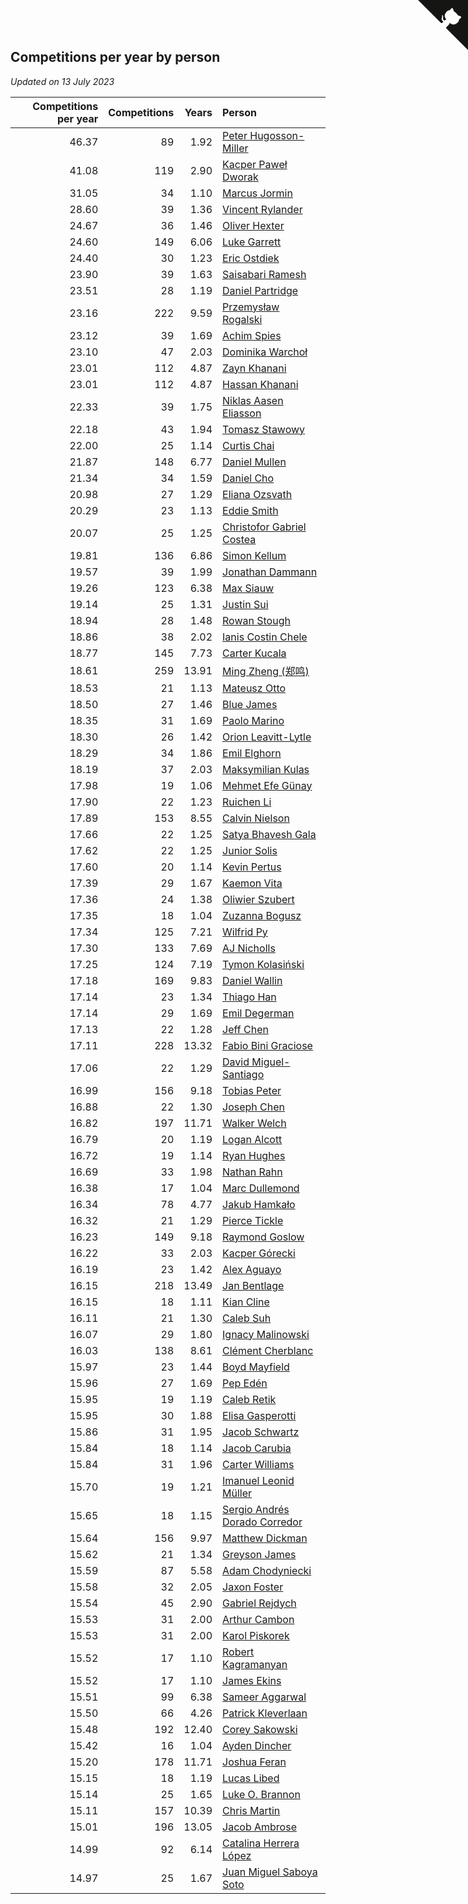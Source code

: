 ## Competitions per year by person

*Updated on 13 July 2023*

| Competitions per year | Competitions | Years | Person |
| ---: | ---: | ---: | :--- |
| 46.37 | 89 | 1.92 | [Peter Hugosson-Miller](https://www.worldcubeassociation.org/persons/2021HUGO01) |
| 41.08 | 119 | 2.90 | [Kacper Paweł Dworak](https://www.worldcubeassociation.org/persons/2020DWOR01) |
| 31.05 | 34 | 1.10 | [Marcus Jormin](https://www.worldcubeassociation.org/persons/2022JORM01) |
| 28.60 | 39 | 1.36 | [Vincent Rylander](https://www.worldcubeassociation.org/persons/2022RYLA01) |
| 24.67 | 36 | 1.46 | [Oliver Hexter](https://www.worldcubeassociation.org/persons/2022HEXT01) |
| 24.60 | 149 | 6.06 | [Luke Garrett](https://www.worldcubeassociation.org/persons/2017GARR05) |
| 24.40 | 30 | 1.23 | [Eric Ostdiek](https://www.worldcubeassociation.org/persons/2022OSTD01) |
| 23.90 | 39 | 1.63 | [Saisabari Ramesh](https://www.worldcubeassociation.org/persons/2021RAME01) |
| 23.51 | 28 | 1.19 | [Daniel Partridge](https://www.worldcubeassociation.org/persons/2022PART02) |
| 23.16 | 222 | 9.59 | [Przemysław Rogalski](https://www.worldcubeassociation.org/persons/2013ROGA02) |
| 23.12 | 39 | 1.69 | [Achim Spies](https://www.worldcubeassociation.org/persons/2021SPIE01) |
| 23.10 | 47 | 2.03 | [Dominika Warchoł](https://www.worldcubeassociation.org/persons/2021WARC01) |
| 23.01 | 112 | 4.87 | [Zayn Khanani](https://www.worldcubeassociation.org/persons/2018KHAN28) |
| 23.01 | 112 | 4.87 | [Hassan Khanani](https://www.worldcubeassociation.org/persons/2018KHAN26) |
| 22.33 | 39 | 1.75 | [Niklas Aasen Eliasson](https://www.worldcubeassociation.org/persons/2021ELIA01) |
| 22.18 | 43 | 1.94 | [Tomasz Stawowy](https://www.worldcubeassociation.org/persons/2021STAW01) |
| 22.00 | 25 | 1.14 | [Curtis Chai](https://www.worldcubeassociation.org/persons/2022CHAI02) |
| 21.87 | 148 | 6.77 | [Daniel Mullen](https://www.worldcubeassociation.org/persons/2016MULL04) |
| 21.34 | 34 | 1.59 | [Daniel Cho](https://www.worldcubeassociation.org/persons/2021CHOD01) |
| 20.98 | 27 | 1.29 | [Eliana Ozsvath](https://www.worldcubeassociation.org/persons/2022OZSV01) |
| 20.29 | 23 | 1.13 | [Eddie Smith](https://www.worldcubeassociation.org/persons/2022SMIT20) |
| 20.07 | 25 | 1.25 | [Christofor Gabriel Costea](https://www.worldcubeassociation.org/persons/2022COST03) |
| 19.81 | 136 | 6.86 | [Simon Kellum](https://www.worldcubeassociation.org/persons/2016KELL12) |
| 19.57 | 39 | 1.99 | [Jonathan Dammann](https://www.worldcubeassociation.org/persons/2021DAMM01) |
| 19.26 | 123 | 6.38 | [Max Siauw](https://www.worldcubeassociation.org/persons/2017SIAU02) |
| 19.14 | 25 | 1.31 | [Justin Sui](https://www.worldcubeassociation.org/persons/2022SUIJ01) |
| 18.94 | 28 | 1.48 | [Rowan Stough](https://www.worldcubeassociation.org/persons/2022STOU01) |
| 18.86 | 38 | 2.02 | [Ianis Costin Chele](https://www.worldcubeassociation.org/persons/2021CHEL01) |
| 18.77 | 145 | 7.73 | [Carter Kucala](https://www.worldcubeassociation.org/persons/2015KUCA01) |
| 18.61 | 259 | 13.91 | [Ming Zheng (郑鸣)](https://www.worldcubeassociation.org/persons/2009ZHEN11) |
| 18.53 | 21 | 1.13 | [Mateusz Otto](https://www.worldcubeassociation.org/persons/2022OTTO01) |
| 18.50 | 27 | 1.46 | [Blue James](https://www.worldcubeassociation.org/persons/2022JAME01) |
| 18.35 | 31 | 1.69 | [Paolo Marino](https://www.worldcubeassociation.org/persons/2021MARI04) |
| 18.30 | 26 | 1.42 | [Orion Leavitt-Lytle](https://www.worldcubeassociation.org/persons/2022LEAV01) |
| 18.29 | 34 | 1.86 | [Emil Elghorn](https://www.worldcubeassociation.org/persons/2021ELGH01) |
| 18.19 | 37 | 2.03 | [Maksymilian Kulas](https://www.worldcubeassociation.org/persons/2021KULA02) |
| 17.98 | 19 | 1.06 | [Mehmet Efe Günay](https://www.worldcubeassociation.org/persons/2022GUNA05) |
| 17.90 | 22 | 1.23 | [Ruichen Li](https://www.worldcubeassociation.org/persons/2022LIRU02) |
| 17.89 | 153 | 8.55 | [Calvin Nielson](https://www.worldcubeassociation.org/persons/2014NIEL03) |
| 17.66 | 22 | 1.25 | [Satya Bhavesh Gala](https://www.worldcubeassociation.org/persons/2022GALA03) |
| 17.62 | 22 | 1.25 | [Junior Solis](https://www.worldcubeassociation.org/persons/2022SOLI03) |
| 17.60 | 20 | 1.14 | [Kevin Pertus](https://www.worldcubeassociation.org/persons/2022PERT01) |
| 17.39 | 29 | 1.67 | [Kaemon Vita](https://www.worldcubeassociation.org/persons/2021VITA01) |
| 17.36 | 24 | 1.38 | [Oliwier Szubert](https://www.worldcubeassociation.org/persons/2022SZUB01) |
| 17.35 | 18 | 1.04 | [Zuzanna Bogusz](https://www.worldcubeassociation.org/persons/2022BOGU01) |
| 17.34 | 125 | 7.21 | [Wilfrid Py](https://www.worldcubeassociation.org/persons/2016PYWI01) |
| 17.30 | 133 | 7.69 | [AJ Nicholls](https://www.worldcubeassociation.org/persons/2015NICH04) |
| 17.25 | 124 | 7.19 | [Tymon Kolasiński](https://www.worldcubeassociation.org/persons/2016KOLA02) |
| 17.18 | 169 | 9.83 | [Daniel Wallin](https://www.worldcubeassociation.org/persons/2013WALL03) |
| 17.14 | 23 | 1.34 | [Thiago Han](https://www.worldcubeassociation.org/persons/2022HANT01) |
| 17.14 | 29 | 1.69 | [Emil Degerman](https://www.worldcubeassociation.org/persons/2021DEGE01) |
| 17.13 | 22 | 1.28 | [Jeff Chen](https://www.worldcubeassociation.org/persons/2022CHEN19) |
| 17.11 | 228 | 13.32 | [Fabio Bini Graciose](https://www.worldcubeassociation.org/persons/2010GRAC02) |
| 17.06 | 22 | 1.29 | [David Miguel-Santiago](https://www.worldcubeassociation.org/persons/2022MIGU02) |
| 16.99 | 156 | 9.18 | [Tobias Peter](https://www.worldcubeassociation.org/persons/2014PETE03) |
| 16.88 | 22 | 1.30 | [Joseph Chen](https://www.worldcubeassociation.org/persons/2022CHEN16) |
| 16.82 | 197 | 11.71 | [Walker Welch](https://www.worldcubeassociation.org/persons/2011WELC01) |
| 16.79 | 20 | 1.19 | [Logan Alcott](https://www.worldcubeassociation.org/persons/2022ALCO02) |
| 16.72 | 19 | 1.14 | [Ryan Hughes](https://www.worldcubeassociation.org/persons/2022HUGH04) |
| 16.69 | 33 | 1.98 | [Nathan Rahn](https://www.worldcubeassociation.org/persons/2021RAHN01) |
| 16.38 | 17 | 1.04 | [Marc Dullemond](https://www.worldcubeassociation.org/persons/2022DULL01) |
| 16.34 | 78 | 4.77 | [Jakub Hamkało](https://www.worldcubeassociation.org/persons/2018HAMK01) |
| 16.32 | 21 | 1.29 | [Pierce Tickle](https://www.worldcubeassociation.org/persons/2022TICK01) |
| 16.23 | 149 | 9.18 | [Raymond Goslow](https://www.worldcubeassociation.org/persons/2014GOSL01) |
| 16.22 | 33 | 2.03 | [Kacper Górecki](https://www.worldcubeassociation.org/persons/2021GORE01) |
| 16.19 | 23 | 1.42 | [Alex Aguayo](https://www.worldcubeassociation.org/persons/2022AGUA01) |
| 16.15 | 218 | 13.49 | [Jan Bentlage](https://www.worldcubeassociation.org/persons/2010BENT01) |
| 16.15 | 18 | 1.11 | [Kian Cline](https://www.worldcubeassociation.org/persons/2022CLIN01) |
| 16.11 | 21 | 1.30 | [Caleb Suh](https://www.worldcubeassociation.org/persons/2022SUHC01) |
| 16.07 | 29 | 1.80 | [Ignacy Malinowski](https://www.worldcubeassociation.org/persons/2021MALI02) |
| 16.03 | 138 | 8.61 | [Clément Cherblanc](https://www.worldcubeassociation.org/persons/2014CHER05) |
| 15.97 | 23 | 1.44 | [Boyd Mayfield](https://www.worldcubeassociation.org/persons/2022MAYF01) |
| 15.96 | 27 | 1.69 | [Pep Edén](https://www.worldcubeassociation.org/persons/2021EDEN01) |
| 15.95 | 19 | 1.19 | [Caleb Retik](https://www.worldcubeassociation.org/persons/2022RETI01) |
| 15.95 | 30 | 1.88 | [Elisa Gasperotti](https://www.worldcubeassociation.org/persons/2021GASP01) |
| 15.86 | 31 | 1.95 | [Jacob Schwartz](https://www.worldcubeassociation.org/persons/2021SCHW01) |
| 15.84 | 18 | 1.14 | [Jacob Carubia](https://www.worldcubeassociation.org/persons/2022CARU02) |
| 15.84 | 31 | 1.96 | [Carter Williams](https://www.worldcubeassociation.org/persons/2021WILL06) |
| 15.70 | 19 | 1.21 | [Imanuel Leonid Müller](https://www.worldcubeassociation.org/persons/2022MULL02) |
| 15.65 | 18 | 1.15 | [Sergio Andrés Dorado Corredor](https://www.worldcubeassociation.org/persons/2022CORR05) |
| 15.64 | 156 | 9.97 | [Matthew Dickman](https://www.worldcubeassociation.org/persons/2013DICK01) |
| 15.62 | 21 | 1.34 | [Greyson James](https://www.worldcubeassociation.org/persons/2022JAME02) |
| 15.59 | 87 | 5.58 | [Adam Chodyniecki](https://www.worldcubeassociation.org/persons/2017CHOD02) |
| 15.58 | 32 | 2.05 | [Jaxon Foster](https://www.worldcubeassociation.org/persons/2021FOST01) |
| 15.54 | 45 | 2.90 | [Gabriel Rejdych](https://www.worldcubeassociation.org/persons/2020REJD01) |
| 15.53 | 31 | 2.00 | [Arthur Cambon](https://www.worldcubeassociation.org/persons/2021CAMB01) |
| 15.53 | 31 | 2.00 | [Karol Piskorek](https://www.worldcubeassociation.org/persons/2021PISK01) |
| 15.52 | 17 | 1.10 | [Robert Kagramanyan](https://www.worldcubeassociation.org/persons/2022KAGR01) |
| 15.52 | 17 | 1.10 | [James Ekins](https://www.worldcubeassociation.org/persons/2022EKIN01) |
| 15.51 | 99 | 6.38 | [Sameer Aggarwal](https://www.worldcubeassociation.org/persons/2017AGGA01) |
| 15.50 | 66 | 4.26 | [Patrick Kleverlaan](https://www.worldcubeassociation.org/persons/2019KLEV01) |
| 15.48 | 192 | 12.40 | [Corey Sakowski](https://www.worldcubeassociation.org/persons/2011SAKO01) |
| 15.42 | 16 | 1.04 | [Ayden Dincher](https://www.worldcubeassociation.org/persons/2022DINC01) |
| 15.20 | 178 | 11.71 | [Joshua Feran](https://www.worldcubeassociation.org/persons/2011FERA01) |
| 15.15 | 18 | 1.19 | [Lucas Libed](https://www.worldcubeassociation.org/persons/2022LIBE02) |
| 15.14 | 25 | 1.65 | [Luke O. Brannon](https://www.worldcubeassociation.org/persons/2021BRAN02) |
| 15.11 | 157 | 10.39 | [Chris Martin](https://www.worldcubeassociation.org/persons/2013MART03) |
| 15.01 | 196 | 13.05 | [Jacob Ambrose](https://www.worldcubeassociation.org/persons/2010AMBR01) |
| 14.99 | 92 | 6.14 | [Catalina Herrera López](https://www.worldcubeassociation.org/persons/2017LOPE31) |
| 14.97 | 25 | 1.67 | [Juan Miguel Saboya Soto](https://www.worldcubeassociation.org/persons/2021SOTO01) |


<a href="https://github.com/jonatanklosko/wca_statistics" class="github-corner" aria-label="View source on Github"><svg width="80" height="80" viewBox="0 0 250 250" style="fill:#151513; color:#fff; position: absolute; top: 0; border: 0; right: 0;" aria-hidden="true"><path d="M0,0 L115,115 L130,115 L142,142 L250,250 L250,0 Z"></path><path d="M128.3,109.0 C113.8,99.7 119.0,89.6 119.0,89.6 C122.0,82.7 120.5,78.6 120.5,78.6 C119.2,72.0 123.4,76.3 123.4,76.3 C127.3,80.9 125.5,87.3 125.5,87.3 C122.9,97.6 130.6,101.9 134.4,103.2" fill="currentColor" style="transform-origin: 130px 106px;" class="octo-arm"></path><path d="M115.0,115.0 C114.9,115.1 118.7,116.5 119.8,115.4 L133.7,101.6 C136.9,99.2 139.9,98.4 142.2,98.6 C133.8,88.0 127.5,74.4 143.8,58.0 C148.5,53.4 154.0,51.2 159.7,51.0 C160.3,49.4 163.2,43.6 171.4,40.1 C171.4,40.1 176.1,42.5 178.8,56.2 C183.1,58.6 187.2,61.8 190.9,65.4 C194.5,69.0 197.7,73.2 200.1,77.6 C213.8,80.2 216.3,84.9 216.3,84.9 C212.7,93.1 206.9,96.0 205.4,96.6 C205.1,102.4 203.0,107.8 198.3,112.5 C181.9,128.9 168.3,122.5 157.7,114.1 C157.9,116.9 156.7,120.9 152.7,124.9 L141.0,136.5 C139.8,137.7 141.6,141.9 141.8,141.8 Z" fill="currentColor" class="octo-body"></path></svg></a><style>.github-corner:hover .octo-arm{animation:octocat-wave 560ms ease-in-out}@keyframes octocat-wave{0%,100%{transform:rotate(0)}20%,60%{transform:rotate(-25deg)}40%,80%{transform:rotate(10deg)}}@media (max-width:500px){.github-corner:hover .octo-arm{animation:none}.github-corner .octo-arm{animation:octocat-wave 560ms ease-in-out}}</style>
